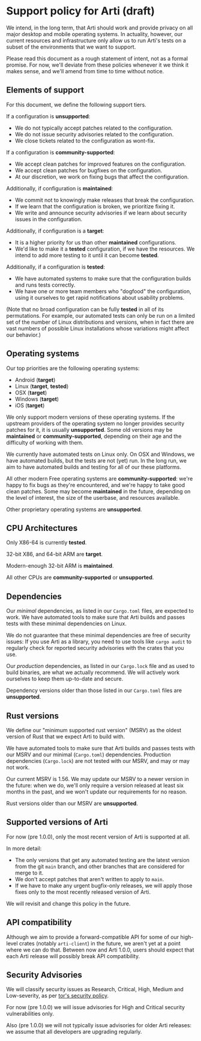 # Support policy for Arti (draft)

We intend, in the long term, that Arti should work and provide privacy
on all major desktop and mobile operating systems.  In actuality,
however, our current resources and infrastructure only allow us to run
Arti's tests on a subset of the environments that we want to support.

Please read this document as a rough statement of intent, not as a formal
promise. For now, we'll deviate from these policies whenever it we think it
makes sense, and we'll amend from time to time without notice.

## Elements of support

For this document, we define the following support tiers.

If a configuration is **unsupported**:

  * We do not typically accept patches related to the configuration.
  * We do not issue security advisories related to the configuration.
  * We close tickets related to the configuration as wont-fix.

If a configuration is **community-supported**:

  * We accept clean patches for improved features on the configuration.
  * We accept clean patches for bugfixes on the configuration.
  * At our discretion, we work on fixing bugs that affect the
    configuration.

Additionally, if configuration is **maintained**:

  * We commit not to knowingly make releases that break the
    configuration.
  * If we learn that the configuration is broken, we prioritize fixing
    it.
  * We write and announce security advisories if we learn about security
    issues in the configuration.


Additionally, if configuration is a  **target**:

  * It is a higher priority for us than other **maintained**
    configurations.
  * We'd like to make it a **tested** configuration, if we have the
    resources.  We intend to add more testing to it until it can become
    **tested**.

Additionally, if a configuration is **tested**:

  * We have automated systems to make sure that the configuration
    builds and runs tests correctly.
  * We have one or more team members who "dogfood" the configuration,
    using it ourselves to get rapid notifications about usability
    problems.

(Note that no broad configuration can be fully **tested** in all of its
permutations.  For example, our automated tests can only be run on a
limited set of the number of Linux distributions and versions, when in
fact there are vast numbers of possible Linux installations whose
variations might affect our behavior.)


## Operating systems

Our top priorities are the following operating systems:

  * Android (**target**)
  * Linux (**target**, **tested**)
  * OSX (**target**)
  * Windows (**target**)
  * iOS (**target**)

We only support modern versions of these operating systems.  If the
upstream providers of the operating system no longer provides security
patches for it, it is usually **unsupported**.  Some old versions may
be **maintained** or **community-supported**, depending on their
age and the difficulty of working with them.

We currently have automated tests on Linux only.  On OSX and Windows, we
have automated builds, but the tests are not (yet) run.  In the long
run, we aim to have automated builds and testing for all of our these
platforms.

All other modern Free operating systems are **community-supported**:
we're happy to fix bugs as they're encountered, and we're happy to take
good clean patches.  Some may become **maintained** in the future,
depending on the level of interest, the size of the userbase, and
resources available.

Other proprietary operating systems are **unsupported**.

## CPU Architectures

Only X86-64 is currently **tested**.

32-bit X86, and 64-bit ARM are **target**.

Modern-enough 32-bit ARM is **maintained**.

All other CPUs are **community-supported** or **unsupported**.

## Dependencies

Our _minimal_ dependencies, as listed in our `Cargo.toml` files, are
expected to work.  We have automated tools to make sure that Arti builds
and passes tests with these minimal dependencies on Linux.

We do not guarantee that these minimal dependencies are free of security
issues: If you use Arti as a library, you need to use tools like `cargo
audit` to regularly check for reported security advisories with the
crates that you use.

Our _production_ dependencies, as listed in our `Cargo.lock` file and as
used to build binaries, are what we actually recommend.  We will
actively work ourselves to keep them up-to-date and secure.

Dependency versions older than those listed in our `Cargo.toml` files
are **unsupported**.


## Rust versions

We define our "minimum supported rust version" (MSRV) as the oldest
version of Rust that we expect Arti to build with.

We have automated tools to make sure that Arti builds and passes tests
with our MSRV and our minimal (`Cargo.toml`) dependencies.  Production
dependencies (`Cargo.lock`) are not tested with our MSRV, and may or may
not work.

Our current MSRV is 1.56.  We may update our MSRV to a newer version in
the future: when we do, we'll only require a version released at least
six months in the past, and we won't update our requirements for no
reason.

Rust versions older than our MSRV are **unsupported**.

## Supported versions of Arti

For now (pre 1.0.0), only the most recent version of Arti is supported
at all.

In more detail:

 * The only versions that get any automated testing are the
   latest version from the git `main` branch, and other branches that are
   considered for merge to it.
 * We don't accept patches that aren't written to apply to `main`.
 * If we have to make any urgent bugfix-only releases, we will apply
   those fixes only to the most recently released version of Arti.

We will revisit and change this policy in the future.

## API compatibility

Although we aim to provide a forward-compatible API for some of our
high-level crates (notably `arti-client`) in the future, we aren't yet
at a point where we can do that.  Between now and Arti 1.0.0, users
should expect that each Arti release will possibly break API
compatibility.

## Security Advisories

We will classify security issues as Research, Critical, High, Medium and
Low-severity, as per [tor's security policy].

For now (pre 1.0.0) we will issue advisories for High and Critical
security vulnerabilities only.

Also (pre 1.0.0) we will not typically issue advisories for older Arti
releases: we assume that all developers are upgrading regularly.

[tor's security policy]: https://gitlab.torproject.org/tpo/core/team/-/wikis/NetworkTeam/SecurityPolicy
